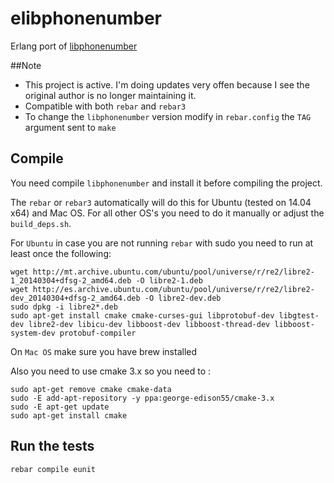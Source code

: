 elibphonenumber
===============

Erlang port of [libphonenumber](https://github.com/googlei18n/libphonenumber)

##Note

- This project is active. I'm doing updates very offen because I see the original author is no longer maintaining it.
- Compatible with both `rebar` and `rebar3`
- To change the `libphonenumber` version modify in `rebar.config` the `TAG` argument sent to `make`

## Compile

You need compile `libphonenumber` and install it before compiling the project.

The `rebar` or `rebar3` automatically will do this for Ubuntu (tested on 14.04 x64) and Mac OS. 
For all other OS's you need to do it manually or adjust the `build_deps.sh`.

For `Ubuntu` in case you are not running `rebar` with sudo you need to run at least once the following:

    wget http://mt.archive.ubuntu.com/ubuntu/pool/universe/r/re2/libre2-1_20140304+dfsg-2_amd64.deb -O libre2-1.deb
    wget http://es.archive.ubuntu.com/ubuntu/pool/universe/r/re2/libre2-dev_20140304+dfsg-2_amd64.deb -O libre2-dev.deb
    sudo dpkg -i libre2*.deb
    sudo apt-get install cmake cmake-curses-gui libprotobuf-dev libgtest-dev libre2-dev libicu-dev libboost-dev libboost-thread-dev libboost-system-dev protobuf-compiler

On `Mac OS` make sure you have brew installed    

Also you need to use cmake 3.x so you need to :
    
    sudo apt-get remove cmake cmake-data
    sudo -E add-apt-repository -y ppa:george-edison55/cmake-3.x
    sudo -E apt-get update
    sudo apt-get install cmake

## Run the tests

```sh
rebar compile eunit
```
